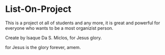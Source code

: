 # List-On-Project

This is a project ot all of students and any more, it is great and powerful for everyone who wants to be a most organizist person.

Create by Isaque Da S. Miclos, for Jesus glory.

for Jesus is the glory forever, amem.

